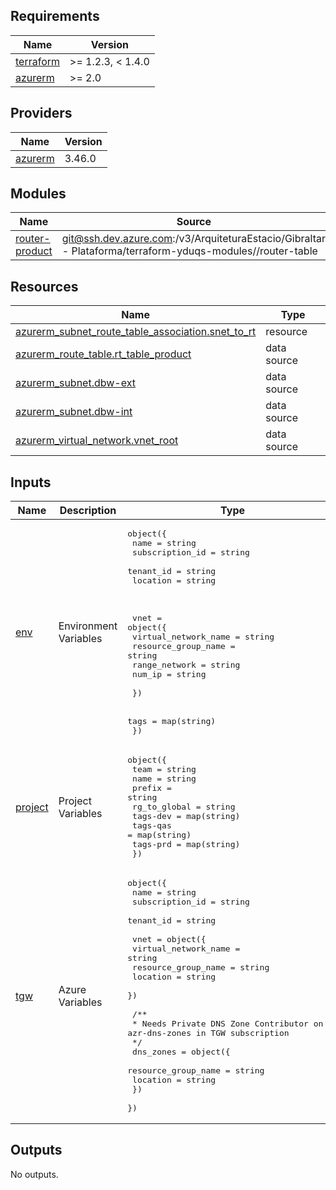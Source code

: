<!-- BEGIN_TF_DOCS -->
## Requirements

| Name | Version |
|------|---------|
| <a name="requirement_terraform"></a> [terraform](#requirement\_terraform) | >= 1.2.3, < 1.4.0 |
| <a name="requirement_azurerm"></a> [azurerm](#requirement\_azurerm) | >= 2.0 |

## Providers

| Name | Version |
|------|---------|
| <a name="provider_azurerm"></a> [azurerm](#provider\_azurerm) | 3.46.0 |

## Modules

| Name | Source | Version |
|------|--------|---------|
| <a name="module_router-product"></a> [router-product](#module\_router-product) | git@ssh.dev.azure.com:/v3/ArquiteturaEstacio/Gibraltar - Plataforma/terraform-yduqs-modules//router-table | n/a |

## Resources

| Name | Type |
|------|------|
| [azurerm_subnet_route_table_association.snet_to_rt](https://registry.terraform.io/providers/hashicorp/azurerm/latest/docs/resources/subnet_route_table_association) | resource |
| [azurerm_route_table.rt_table_product](https://registry.terraform.io/providers/hashicorp/azurerm/latest/docs/data-sources/route_table) | data source |
| [azurerm_subnet.dbw-ext](https://registry.terraform.io/providers/hashicorp/azurerm/latest/docs/data-sources/subnet) | data source |
| [azurerm_subnet.dbw-int](https://registry.terraform.io/providers/hashicorp/azurerm/latest/docs/data-sources/subnet) | data source |
| [azurerm_virtual_network.vnet_root](https://registry.terraform.io/providers/hashicorp/azurerm/latest/docs/data-sources/virtual_network) | data source |

## Inputs

| Name | Description | Type | Default | Required |
|------|-------------|------|---------|:--------:|
| <a name="input_env"></a> [env](#input\_env) | Environment Variables | <pre>object({<br>    name            = string<br>    subscription_id = string<br>    tenant_id       = string<br>    location        = string<br><br><br><br>    vnet = object({<br>      virtual_network_name = string<br>      resource_group_name  = string<br>      range_network        = string<br>      num_ip               = string<br><br>    })<br><br>    tags = map(string)<br>  })</pre> | n/a | yes |
| <a name="input_project"></a> [project](#input\_project) | Project Variables | <pre>object({<br>    team         = string<br>    name         = string<br>    prefix       = string<br>    rg_to_global = string<br>    tags-dev     = map(string)<br>    tags-qas     = map(string)<br>    tags-prd     = map(string)<br>  })</pre> | n/a | yes |
| <a name="input_tgw"></a> [tgw](#input\_tgw) | Azure Variables | <pre>object({<br>    name            = string<br>    subscription_id = string<br>    tenant_id       = string<br><br>    vnet = object({<br>      virtual_network_name = string<br>      resource_group_name  = string<br>      location             = string<br>    })<br><br>    /**<br>     * Needs Private DNS Zone Contributor on rg azr-dns-zones in TGW subscription<br>    */<br>    dns_zones = object({<br>      resource_group_name = string<br>      location            = string<br>    })<br>  })</pre> | n/a | yes |

## Outputs

No outputs.
<!-- END_TF_DOCS -->
